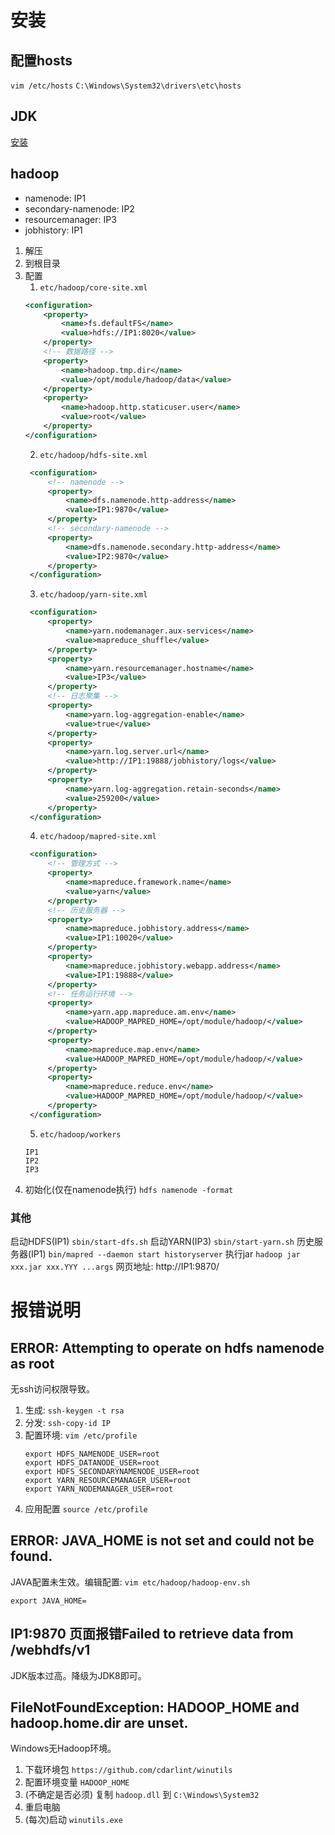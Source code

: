 # 安装

## 配置hosts
```vim /etc/hosts```
```C:\Windows\System32\drivers\etc\hosts```

## JDK
[安装](../../base/JDK安装.md)

## hadoop
- namenode: IP1
- secondary-namenode: IP2
- resourcemanager: IP3
- jobhistory: IP1

1. 解压
2. 到根目录
3. 配置
    1. ```etc/hadoop/core-site.xml```
    ```xml
    <configuration>
        <property>
            <name>fs.defaultFS</name>
            <value>hdfs://IP1:8020</value>
        </property>
        <!-- 数据路径 -->
        <property>
            <name>hadoop.tmp.dir</name>
            <value>/opt/module/hadoop/data</value>
        </property>
        <property>
            <name>hadoop.http.staticuser.user</name>
            <value>root</value>
        </property>
    </configuration>
   ```
   2. ```etc/hadoop/hdfs-site.xml```
   ```xml
    <configuration>
        <!-- namenode -->
        <property>
            <name>dfs.namenode.http-address</name>
            <value>IP1:9870</value>
        </property>
        <!-- secondary-namenode -->
        <property>
            <name>dfs.namenode.secondary.http-address</name>
            <value>IP2:9870</value>
        </property>
    </configuration>   
   ```
   3. ```etc/hadoop/yarn-site.xml```
   ```xml
    <configuration>
        <property>
            <name>yarn.nodemanager.aux-services</name>
            <value>mapreduce_shuffle</value>
        </property>
        <property>
            <name>yarn.resourcemanager.hostname</name>
            <value>IP3</value>
        </property>
        <!-- 日志聚集 -->
        <property>
            <name>yarn.log-aggregation-enable</name>
            <value>true</value>
        </property>
        <property>
            <name>yarn.log.server.url</name>
            <value>http://IP1:19888/jobhistory/logs</value>
        </property>
        <property>
            <name>yarn.log-aggregation.retain-seconds</name>
            <value>259200</value>
        </property>   
    </configuration>   
   ```
   4. ```etc/hadoop/mapred-site.xml```
   ```xml
    <configuration>
        <!-- 管理方式 -->
        <property>
            <name>mapreduce.framework.name</name>
            <value>yarn</value>
        </property>
        <!-- 历史服务器 -->
        <property>
            <name>mapreduce.jobhistory.address</name>
            <value>IP1:10020</value>
        </property>
        <property>
            <name>mapreduce.jobhistory.webapp.address</name>
            <value>IP1:19888</value>
        </property>
        <!-- 任务运行环境 -->
        <property>
            <name>yarn.app.mapreduce.am.env</name>
            <value>HADOOP_MAPRED_HOME=/opt/module/hadoop/</value>
        </property>
        <property>
            <name>mapreduce.map.env</name>
            <value>HADOOP_MAPRED_HOME=/opt/module/hadoop/</value>
        </property>
        <property>
            <name>mapreduce.reduce.env</name>
            <value>HADOOP_MAPRED_HOME=/opt/module/hadoop/</value>
        </property>
    </configuration>   
   ```
   5. ```etc/hadoop/workers```
   ```
   IP1
   IP2
   IP3
   ```
4. 初始化(仅在namenode执行) ```hdfs namenode -format```

### 其他
启动HDFS(IP1) ```sbin/start-dfs.sh```
启动YARN(IP3) ```sbin/start-yarn.sh```
历史服务器(IP1) ```bin/mapred --daemon start historyserver```
执行jar ```hadoop jar xxx.jar xxx.YYY ...args```
网页地址: http://IP1:9870/

# 报错说明
## ERROR: Attempting to operate on hdfs namenode as root
无ssh访问权限导致。
1. 生成: ```ssh-keygen -t rsa```
2. 分发: ```ssh-copy-id IP```
3. 配置环境: ```vim /etc/profile```
   ```
   export HDFS_NAMENODE_USER=root
   export HDFS_DATANODE_USER=root
   export HDFS_SECONDARYNAMENODE_USER=root
   export YARN_RESOURCEMANAGER_USER=root
   export YARN_NODEMANAGER_USER=root
   ```
4. 应用配置 ```source /etc/profile```

## ERROR: JAVA_HOME is not set and could not be found.
JAVA配置未生效。编辑配置: ```vim etc/hadoop/hadoop-env.sh```
```
export JAVA_HOME=
```

## IP1:9870 页面报错Failed to retrieve data from /webhdfs/v1
JDK版本过高。降级为JDK8即可。

## FileNotFoundException: HADOOP_HOME and hadoop.home.dir are unset.
Windows无Hadoop环境。
1. 下载环境包 ```https://github.com/cdarlint/winutils```
2. 配置环境变量 `HADOOP_HOME`
3. (不确定是否必须) 复制 `hadoop.dll` 到 `C:\Windows\System32`
4. 重启电脑
5. (每次)启动 `winutils.exe`
